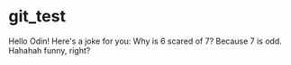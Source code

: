 # git_test
Hello Odin!
Here's a joke for you:
Why is 6 scared of 7?
Because 7 is odd.
Hahahah funny, right?